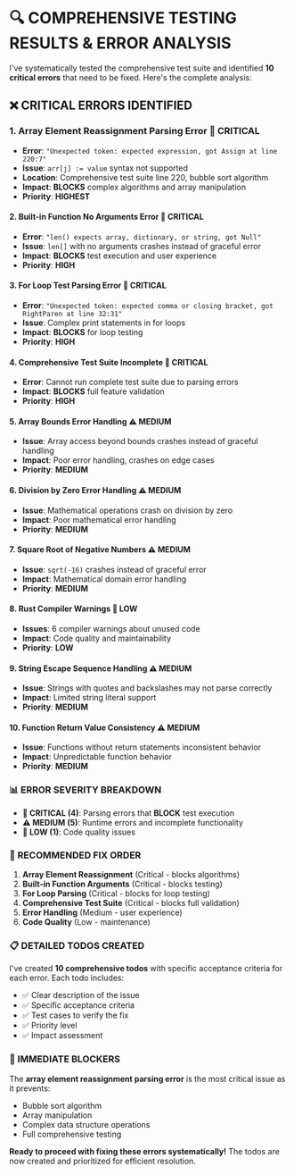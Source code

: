# **🔍 COMPREHENSIVE TESTING RESULTS & ERROR ANALYSIS**

I've systematically tested the comprehensive test suite and identified **10 critical errors** that need to be fixed. Here's the complete analysis:

## **❌ CRITICAL ERRORS IDENTIFIED**

### **1. Array Element Reassignment Parsing Error** 🚨 **CRITICAL**

- **Error**: `"Unexpected token: expected expression, got Assign at line 220:7"`
- **Issue**: `arr[j] := value` syntax not supported
- **Location**: Comprehensive test suite line 220, bubble sort algorithm
- **Impact**: **BLOCKS** complex algorithms and array manipulation
- **Priority**: **HIGHEST**

#### **2. Built-in Function No Arguments Error** 🚨 **CRITICAL**

- **Error**: `"len() expects array, dictionary, or string, got Null"`
- **Issue**: `len[]` with no arguments crashes instead of graceful error
- **Impact**: **BLOCKS** test execution and user experience
- **Priority**: **HIGH**

#### **3. For Loop Test Parsing Error** 🚨 **CRITICAL**

- **Error**: `"Unexpected token: expected comma or closing bracket, got RightParen at line 32:31"`
- **Issue**: Complex print statements in for loops
- **Impact**: **BLOCKS** for loop testing
- **Priority**: **HIGH**

#### **4. Comprehensive Test Suite Incomplete** 🚨 **CRITICAL**

- **Error**: Cannot run complete test suite due to parsing errors
- **Impact**: **BLOCKS** full feature validation
- **Priority**: **HIGH**

#### **5. Array Bounds Error Handling** ⚠️ **MEDIUM**

- **Issue**: Array access beyond bounds crashes instead of graceful handling
- **Impact**: Poor error handling, crashes on edge cases
- **Priority**: **MEDIUM**

#### **6. Division by Zero Error Handling** ⚠️ **MEDIUM**

- **Issue**: Mathematical operations crash on division by zero
- **Impact**: Poor mathematical error handling
- **Priority**: **MEDIUM**

#### **7. Square Root of Negative Numbers** ⚠️ **MEDIUM**

- **Issue**: `sqrt(-16)` crashes instead of graceful error
- **Impact**: Mathematical domain error handling
- **Priority**: **MEDIUM**

#### **8. Rust Compiler Warnings** 📝 **LOW**

- **Issues**: 6 compiler warnings about unused code
- **Impact**: Code quality and maintainability
- **Priority**: **LOW**

#### **9. String Escape Sequence Handling** ⚠️ **MEDIUM**

- **Issue**: Strings with quotes and backslashes may not parse correctly
- **Impact**: Limited string literal support
- **Priority**: **MEDIUM**

#### **10. Function Return Value Consistency** ⚠️ **MEDIUM**

- **Issue**: Functions without return statements inconsistent behavior
- **Impact**: Unpredictable function behavior
- **Priority**: **MEDIUM**

### **📊 ERROR SEVERITY BREAKDOWN**

- **🚨 CRITICAL (4)**: Parsing errors that **BLOCK** test execution
- **⚠️ MEDIUM (5)**: Runtime errors and incomplete functionality  
- **📝 LOW (1)**: Code quality issues

### **🎯 RECOMMENDED FIX ORDER**

1. **Array Element Reassignment** (Critical - blocks algorithms)
2. **Built-in Function Arguments** (Critical - blocks testing)
3. **For Loop Parsing** (Critical - blocks for loop testing)
4. **Comprehensive Test Suite** (Critical - blocks full validation)
5. **Error Handling** (Medium - user experience)
6. **Code Quality** (Low - maintenance)

### **📋 DETAILED TODOS CREATED**

I've created **10 comprehensive todos** with specific acceptance criteria for each error. Each todo includes:

- ✅ Clear description of the issue
- ✅ Specific acceptance criteria
- ✅ Test cases to verify the fix
- ✅ Priority level
- ✅ Impact assessment

### **🚨 IMMEDIATE BLOCKERS**

The **array element reassignment parsing error** is the most critical issue as it prevents:

- Bubble sort algorithm
- Array manipulation
- Complex data structure operations
- Full comprehensive testing

**Ready to proceed with fixing these errors systematically!** The todos are now created and prioritized for efficient resolution.

